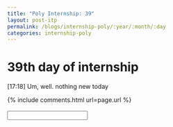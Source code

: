 ```yaml
---
title: "Poly Internship: 39"
layout: post-itp
permalink: /blogs/internship-poly/:year/:month/:day
categories: internship-poly
---
```

# 39th day of internship

<span class="timestamp">[17:18]</span> Um, well. nothing new today 


{% include comments.html url=page.url %}
<br><br>
<input id="password-input" type="password" class="text-secret" onkeyup="unlock()">

<span class="disable-selection" id="truth" style="display:block;"></span>
